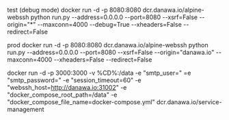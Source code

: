 

test (debug mode)
docker run -d -p 8080:8080 dcr.danawa.io/alpine-webssh python run.py --address=0.0.0.0 --port=8080 --xsrf=False --origin="*" --maxconn=4000 --debug=True --xheaders=False --redirect=False


prod
docker run -d -p 8080:8080 dcr.danawa.io/alpine-webssh python run.py --address=0.0.0.0 --port=8080 --xsrf=False --origin="danawa.io" --maxconn=4000 --xheaders=False --redirect=False



docker run -d -p 3000:3000 -v %CD%:/data -e "smtp_user=" =e "smtp_password=" -e "session_timeout=60" -e "webssh_host=http://danawa.io:31002" -e "docker_compose_root_path=/data" -e "docker_compose_file_name=docker-compose.yml" dcr.danawa.io/service-management